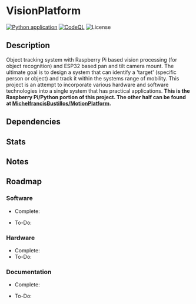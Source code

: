 # VisionPlatform

[![Python application](https://github.com/MichelfrancisBustillos/VisionPlatform/actions/workflows/python-app.yml/badge.svg)](https://github.com/MichelfrancisBustillos/VisionPlatform/actions/workflows/python-app.yml)
[![CodeQL](https://github.com/MichelfrancisBustillos/VisionPlatform/actions/workflows/github-code-scanning/codeql/badge.svg)](https://github.com/MichelfrancisBustillos/VisionPlatform/actions/workflows/github-code-scanning/codeql)
![License](https://img.shields.io/github/license/MichelfrancisBustillos/VisionPlatform)

## Description
  
  Object tracking system with Raspberry Pi based vision processing (for object recognition) and ESP32 based pan and tilt camera mount.
  The ultimate goal is to design a system that can identify a 'target' (specific person or object) and track it within the systems range of mobility. This project is an attempt to incorporate various hardware and software technologies into a single system that has practical applications.
  **This is the Raspberry Pi/Python portion of this project. The other half can be found at [MichelfrancisBustillos/MotionPlatform](https://github.com/MichelfrancisBustillos/MotionPlatform).**

## Dependencies

## Stats

## Notes

## Roadmap

### Software

- Complete:  

- To-Do:

### Hardware

- Complete:
- To-Do:

### Documentation

- Complete:

- To-Do:
